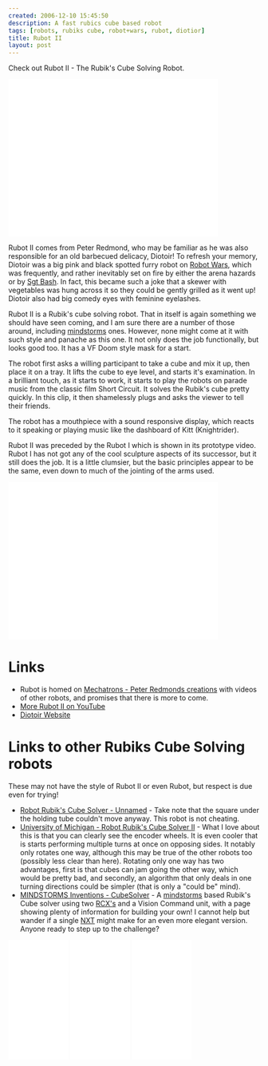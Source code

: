 ```yaml
---
created: 2006-12-10 15:45:50
description: A fast rubics cube based robot
tags: [robots, rubiks cube, robot+wars, rubot, diotior]
title: Rubot II
layout: post
---
```

Check out Rubot II - The Rubik's Cube Solving Robot.

<iframe width="420" height="315" src="//www.youtube.com/embed/jkft2qaKv_o?rel=0" frameborder="0" allowfullscreen="yes"></iframe>

Rubot II comes from Peter Redmond, who may be familiar as he was also responsible for an old barbecued delicacy, Diotoir! To refresh your memory, Diotoir was a big pink and black spotted furry robot on [Robot Wars](/wiki/robot_wars "The british robot smashing TV series."), which was frequently, and rather inevitably set on fire by either the arena hazards or by [Sgt Bash](/wiki/sgt_bash "Sgt Bash"). In fact, this became such a joke that a skewer with vegetables was hung across it so they could be gently grilled as it went up! Diotoir also had big comedy eyes with feminine eyelashes.

Rubot II is a Rubik's cube solving robot. That in itself is again something we should have seen coming, and I am sure there are a number of those around, including [mindstorms](/wiki/mindstorms "A Robotic construction toy system from Lego") ones. However, none might come at it with such style and panache as this one. It not only does the job functionally, but looks good too. It has a VF Doom style mask for a start.

The robot first asks a willing participant to take a cube and mix it up, then place it on a tray. It lifts the cube to eye level, and starts it's examination. In a brilliant touch, as it starts to work, it starts to play the robots on parade music from the classic film Short Circuit. It solves the Rubik's cube pretty quickly. In this clip, it then shamelessly plugs and asks the viewer to tell their friends.

The robot has a mouthpiece with a sound responsive display, which reacts to it speaking or playing music like the dashboard of Kitt (Knightrider).

Rubot II was preceded by the Rubot I which is shown in its prototype video. Rubot I has not got any of the cool sculpture aspects of its successor, but it still does the job. It is a little clumsier, but the basic principles appear to be the same, even down to much of the jointing of the arms used.

<iframe width="420" height="315" src="//www.youtube.com/embed/YgrYUTy5Q14?rel=0" frameborder="0" allowfullscreen="true"></iframe>

# Links

* Rubot is homed on [Mechatrons - Peter Redmonds creations](http://www.mechatrons.com) with videos of other robots, and promises that there is more to come.
* [More Rubot II on YouTube](http://youtube.com/watch?v=i25cfdcum7U)
* [Diotoir Website](http://www.esatclear.ie/~feoras/diotoir/index2.htm)

# Links to other Rubiks Cube Solving robots

These may not have the style of Rubot II or even Rubot, but respect is due even for trying!

* [Robot Rubik's Cube Solver - Unnamed](http://www.youtube.com/watch?v=r5r-_TsEaLM&amp;NR) - Take note that the square under the holding tube couldn't move anyway. This robot is not cheating.
* [University of Michigan - Robot Rubik's Cube Solver II](http://www.youtube.com/watch?v=6960jAGCkiA) - What I love about this is that you can clearly see the encoder wheels. It is even cooler that is starts performing multiple turns at once on opposing sides. It notably only rotates one way, although this may be true of the other robots too (possibly less clear than here). Rotating only one way has two advantages, first is that cubes can jam going the other way, which would be pretty bad, and secondly, an algorithm  that only deals in one turning directions could be simpler (that is only a "could be" mind).
* [MINDSTORMS Inventions - CubeSolver](https://www.youtube.com/watch?v=c1h0KrS63rM) - A [mindstorms](/wiki/mindstorms "A Robotic construction toy system from Lego") based Rubik's Cube solver using two [RCX's](/wiki/rcx "The Lego Robot Command Explorer") and a Vision Command unit, with a page showing plenty of information for building your own! I cannot help but wander if a single [NXT](/wiki/nxt "Legos NeXT generation robotics kit") might make for an even more elegant version. Anyone ready to step up to the challenge?


<iframe style="width:120px;height:240px;" marginwidth="0" marginheight="0" scrolling="no" frameborder="0" src="//ws-eu.amazon-adsystem.com/widgets/q?ServiceVersion=20070822&OneJS=1&Operation=GetAdHtml&MarketPlace=GB&source=ss&ref=as_ss_li_til&ad_type=product_link&tracking_id=orionrobots-21&marketplace=amazon&region=GB&placement=B01D8KOZF4&asins=B01D8KOZF4&linkId=5e31910339bc64587ceb3fdaddcf90bd&show_border=true&link_opens_in_new_window=true"></iframe>

<iframe style="width:120px;height:240px;" marginwidth="0" marginheight="0" scrolling="no" frameborder="0" src="//ws-eu.amazon-adsystem.com/widgets/q?ServiceVersion=20070822&OneJS=1&Operation=GetAdHtml&MarketPlace=GB&source=ss&ref=as_ss_li_til&ad_type=product_link&tracking_id=orionrobots-21&marketplace=amazon&region=GB&placement=B01G8WUGWU&asins=B01G8WUGWU&linkId=b0177f40a45270bc688ad07eb216b729&show_border=true&link_opens_in_new_window=true"></iframe>

<iframe style="width:120px;height:240px;" marginwidth="0" marginheight="0" scrolling="no" frameborder="0" src="//ws-eu.amazon-adsystem.com/widgets/q?ServiceVersion=20070822&OneJS=1&Operation=GetAdHtml&MarketPlace=GB&source=ss&ref=as_ss_li_til&ad_type=product_link&tracking_id=orionrobots-21&marketplace=amazon&region=GB&placement=B075FJ767N&asins=B075FJ767N&linkId=d90845f0e292e3bd66ee9a8955f85ce5&show_border=true&link_opens_in_new_window=true"></iframe>
